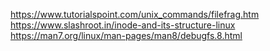 https://www.tutorialspoint.com/unix_commands/filefrag.htm
https://www.slashroot.in/inode-and-its-structure-linux
https://man7.org/linux/man-pages/man8/debugfs.8.html